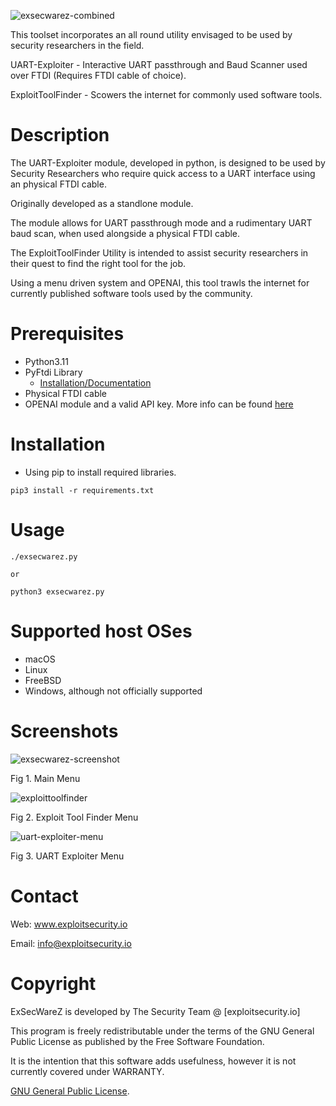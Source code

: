 ![exsecwarez-combined](https://github.com/exploitsecurityio/ExSecWareZ/assets/131332424/ca3fcd5a-d050-4d9a-8b21-a4419edf19cc)

This toolset incorporates an all round utility envisaged to be used by security researchers in the field. 

UART-Exploiter - Interactive UART passthrough and Baud Scanner used over FTDI (Requires FTDI cable of choice). 

ExploitToolFinder - Scowers the internet for commonly used software tools.

# Description

The UART-Exploiter module, developed in python, is designed to be used by Security Researchers who require quick access to a UART interface using an physical FTDI cable. 

Originally developed as a standlone module.

The module allows for UART passthrough mode and a rudimentary UART baud scan, when used alongside a physical FTDI cable.

The ExploitToolFinder Utility is intended to assist security researchers in their quest to find the right tool for the job. 

Using a menu driven system and OPENAI, this tool trawls the internet for currently published software tools used by the community.

# Prerequisites

- Python3.11
- PyFtdi Library
  - [Installation/Documentation](https://eblot.github.io/pyftdi/installation.html)
- Physical FTDI cable
- OPENAI module and a valid API key. More info can be found [here](https://platform.openai.com/docs/api-reference/introduction)

# Installation

- Using pip to install required libraries.

```
pip3 install -r requirements.txt
```

# Usage

```
./exsecwarez.py

or 

python3 exsecwarez.py
```

# Supported host OSes

- macOS
- Linux
- FreeBSD
- Windows, although not officially supported

# Screenshots

![exsecwarez-screenshot](https://github.com/exploitsecurityio/ExSecWareZ/assets/131332424/0fb34ecb-3043-4fb6-aa29-eff932b187e8)

<p align="left">Fig 1. Main Menu</p>

![exploittoolfinder](https://github.com/exploitsecurityio/ExSecWareZ/assets/131332424/6677364c-7453-4191-aff2-6651596127e4)

<p align="left">Fig 2. Exploit Tool Finder Menu</p>

![uart-exploiter-menu](https://github.com/exploitsecurityio/ExSecWareZ/assets/131332424/371fe8cc-6144-4b3f-9e1a-7c27c3ada889)

<p align="left">Fig 3. UART Exploiter Menu</p>

# Contact

Web: www.exploitsecurity.io

Email: info@exploitsecurity.io

# Copyright
ExSecWareZ is developed by The Security Team @ [exploitsecurity.io]

This program is freely redistributable under the terms of the GNU General Public License as published by the Free Software Foundation.

It is the intention that this software adds usefulness, however it is not currently covered under WARRANTY. 

[GNU General Public License](https://www.gnu.org/licenses/gpl-3.0.en.html).
